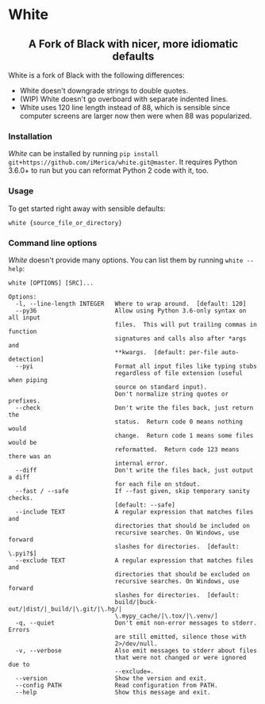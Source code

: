 # White

  
<h2 align="center">A Fork of Black with nicer, more idiomatic defaults</h2>

White is a fork of Black with the following differences:

- White doesn't downgrade strings to double quotes.
- (WIP) White doesn't go overboard with separate indented lines.
- White uses 120 line length instead of 88, which is sensible 
  since computer screens are larger now then were 
  when 88 was popularized. 

### Installation

*White* can be installed by running `pip install git+https://github.com/iMerica/white.git@master`.  It requires
Python 3.6.0+ to run but you can reformat Python 2 code with it, too.


### Usage

To get started right away with sensible defaults:

```
white {source_file_or_directory}
```

### Command line options

*White* doesn't provide many options.  You can list them by running
`white --help`:

```text
white [OPTIONS] [SRC]...

Options:
  -l, --line-length INTEGER   Where to wrap around.  [default: 120]
  --py36                      Allow using Python 3.6-only syntax on all input
                              files.  This will put trailing commas in function
                              signatures and calls also after *args and
                              **kwargs.  [default: per-file auto-detection]
  --pyi                       Format all input files like typing stubs
                              regardless of file extension (useful when piping
                              source on standard input).
                              Don't normalize string quotes or prefixes.
  --check                     Don't write the files back, just return the
                              status.  Return code 0 means nothing would
                              change.  Return code 1 means some files would be
                              reformatted.  Return code 123 means there was an
                              internal error.
  --diff                      Don't write the files back, just output a diff
                              for each file on stdout.
  --fast / --safe             If --fast given, skip temporary sanity checks.
                              [default: --safe]
  --include TEXT              A regular expression that matches files and
                              directories that should be included on
                              recursive searches. On Windows, use forward
                              slashes for directories.  [default: \.pyi?$]
  --exclude TEXT              A regular expression that matches files and
                              directories that should be excluded on
                              recursive searches. On Windows, use forward
                              slashes for directories.  [default:
                              build/|buck-out/|dist/|_build/|\.git/|\.hg/|
                              \.mypy_cache/|\.tox/|\.venv/]
  -q, --quiet                 Don't emit non-error messages to stderr. Errors
                              are still emitted, silence those with
                              2>/dev/null.
  -v, --verbose               Also emit messages to stderr about files
                              that were not changed or were ignored due to
                              --exclude=.
  --version                   Show the version and exit.
  --config PATH               Read configuration from PATH.
  --help                      Show this message and exit.
```
